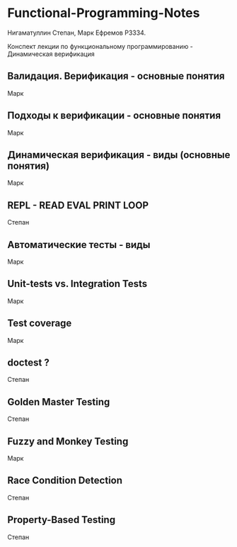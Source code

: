 # Functional-Programming-Notes

Нигаматуллин Степан, Марк Ефремов P3334. 

Конспект лекции по функциональному программированию - Динамическая верификация

## Валидация. Верификация - основные понятия
Марк

## Подходы к верификации - основные понятия
Марк

## Динамическая верификация - виды (основные понятия)
Марк

## REPL - READ EVAL PRINT LOOP
Степан

## Автоматические тесты - виды
Марк

## Unit-tests vs. Integration Tests 
Марк

## Test coverage
Марк

## doctest ? 
Степан

## Golden Master Testing
Степан

## Fuzzy and Monkey Testing
Марк

## Race Condition Detection
Степан
## Property-Based Testing
Степан
